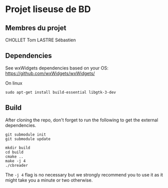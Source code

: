 # Projet liseuse de BD 

## Membres du projet

CHOLLET Tom
LASTRE Sébastien

## Dependencies

See wxWidgets dependencies based on your OS: https://github.com/wxWidgets/wxWidgets/

On linux
```
sudo apt-get install build-essential libgtk-3-dev
```

## Build

After cloning the repo, don't forget to run the following to get the external dependencies.
```
git submodule init
git submodule update
``` 

```
mkdir build
cd build
cmake ..
make -j 4
./cbreader
```
The ```-j 4``` flag is no necessary but we strongly recommend you to use it as it might take you a minute or two otherwise.